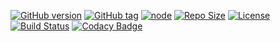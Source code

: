 [![GitHub version](https://img.shields.io/github/release/Steam-Chat-Bot/node-steam-chat-bot.svg?label=ver)](https://github.com/Steam-Chat-Bot/node-steam-chat-bot/releases/latest)
[![GitHub tag](https://img.shields.io/github/tag/Steam-Chat-Bot/node-steam-chat-bot.svg)](https://github.com/Steam-Chat-Bot/node-steam-chat-bot/tags/latest)
[![node](https://img.shields.io/node/v/steam-chat-bot.svg)](https://npmjs.com/package/steam-chat-bot)
[![Repo Size](https://reposs.herokuapp.com/?path=Steam-Chat-Bot/node-steam-chat-bot)]()
[![License](https://img.shields.io/badge/license-MIT-44CC11.svg)](https://efreak.mit-license.org)
[![Build Status](https://travis-ci.org/tumblenet/tumblenet-home-beta.svg?branch=master)](https://travis-ci.org/tumblenet/tumblenet-home-beta)
[![Codacy Badge](https://api.codacy.com/project/badge/Grade/18cbb1b419b24ed2bb2ce9f3cad56d8d)](https://www.codacy.com/app/tumblegamer/tumblenet-home-beta?utm_source=github.com&amp;utm_medium=referral&amp;utm_content=tumblenet/tumblenet-home-beta&amp;utm_campaign=Badge_Grade)
